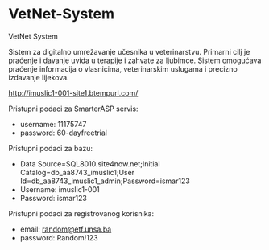# VetNet-System
VetNet System

Sistem za digitalno umrežavanje učesnika u veterinarstvu.
Primarni cilj je praćenje i davanje uvida u terapije i zahvate za ljubimce.
Sistem omogućava praćenje informacija o vlasnicima, veterinarskim uslugama i precizno izdavanje lijekova.

http://imuslic1-001-site1.btempurl.com/

Pristupni podaci za SmarterASP servis:
* username: 11175747
* password: 60-dayfreetrial

Pristupni podaci za bazu:
* Data Source=SQL8010.site4now.net;Initial Catalog=db_aa8743_imuslic1;User Id=db_aa8743_imuslic1_admin;Password=ismar123
* Username: imuslic1-001
* Password: ismar123

Pristupni podaci za registrovanog korisnika:
* email:    random@etf.unsa.ba
* password: Random!123
